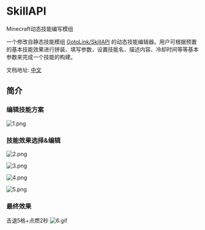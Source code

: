 # SkillAPI

Minecraft动态技能编写模组

一个修改自静态技能模组 [GotoLink/SkillAPI](https://github.com/GotoLink/SkillAPI) 的动态技能编辑器。用户可根据预置的基本技能效果进行拼装、填写参数，设置技能名、描述内容、冷却时间等等基本参数来完成一个技能的构建。

文档地址: [中文](https://junzzzz.github.io/SkillAPI-docs/)

## 简介

### 编辑技能方案

![1.png](https://s2.loli.net/2022/07/16/RdpJncFaj5xgC8y.png)

### 技能效果选择&编辑

![2.png](https://s2.loli.net/2022/07/16/U4c7TOgNln13sep.png)

![3.png](https://s2.loli.net/2022/07/16/Qg3u7o2kcqnjEYF.png)

![4.png](https://s2.loli.net/2022/07/16/OHLoc2x1eQPprs7.png)

![5.png](https://s2.loli.net/2022/07/16/CihXc64vgQYqWps.png)

### 最终效果

击退5格+点燃2秒
![6.gif](https://s2.loli.net/2022/07/16/8e7HqjtW3bK6CuJ.gif)
